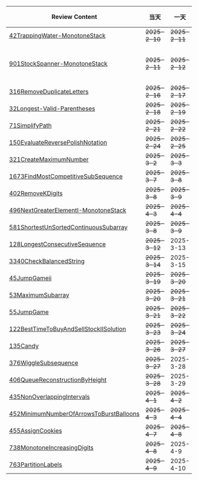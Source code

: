| **Review Content**                                                                            | **当天**        | **一天**        | **三天**                   | **7天**        | **15天**       | **一个月以后**     |
|-----------------------------------------------------------------------------------------------|---------------|---------------|--------------------------|---------------|---------------|---------------|
| [42TrappingWater-MonotoneStack](Stack/42TrappingRainWater-MonotoneStack.php)                  | ~~2025-2-10~~ | ~~2025-2-11~~ | ~~2025-2-13~~            | ~~2025-2-17~~ | ~~2025-2-25~~ | 2025-3-11     |
| [901StockSpanner-MonotoneStack](Stack/901StockSpanner-MonotoneStack.php)                      | ~~2025-2-11~~ | ~~2025-2-12~~ | ~~2025-2-14(2-16&2-17)~~ | ~~2025-2-18~~ | ~~2025-2-26~~ | ~~2025-3-12~~ |
| [316RemoveDuplicateLetters](Stack/316RemoveDuplicateLetters.php)                              | ~~2025-2-16~~ | ~~2025-2-17~~ | ~~2025-2-19~~            | ~~2025-2-23~~ | ~~2025-3-3~~  | ~~2025-3-18~~ |
| [32Longest-Valid-Parentheses](Stack/32LongestValidParentheses.php)                            | ~~2025-2-18~~ | ~~2025-2-19~~ | ~~2025-2-21~~            | ~~2025-2-25~~ | ~~2025-3-5~~  | 2025-3-20     |
| [71SimplifyPath](Stack/71SimplifyPath.php)                                                    | ~~2025-2-21~~ | ~~2025-2-22~~ | ~~2025-2-24~~            | ~~2025-2-28~~ | ~~2025-3-8~~  | ~~2025-3-23~~ |
| [150EvaluateReversePolishNotation](Stack/150EvaluateReversePolishNotation.php)                | ~~2025-2-24~~ | ~~2025-2-25~~ | ~~2025-2-27~~            | ~~2025-3-1~~  | ~~2025-3-11~~ | 2025-3-26     |
| [321CreateMaximumNumber](Stack/321CreateMaximumNumber/321CreateMaximumNumber.php)             | ~~2025-3-2~~  | ~~2025-3-3~~  | ~~2025-3-5~~             | 2025-3-9      | 2025-3-16     | 2025-4-2      |
| [1673FindMostCompetitiveSubSequence](Stack/1673FindTheMostCompetitiveSubSequence.php)         | ~~2025-3-7~~  | ~~2025-3-8~~  | ~~2025-3-10~~            | ~~2025-3-14~~ | 2025-3-22     | 2025-4-7      |
| [402RemoveKDigits](Stack/402RemoveKDigits.php)                                                | ~~2025-3-8~~  | ~~2025-3-9~~  | ~~2025-3-11~~            | 2025-3-15     | 2025-3-23     | 2025-4-8      |
| [496NextGreaterElementI-MonotoneStack](Stack/496NextGreaterElementI-MonotoneStack.php)        | ~~2025-4-3~~  | ~~2025-4-4~~  | 2025-4-6                 | 2025-4-10     | 2025-4-18     | 2025-5-3      |
| [581ShortestUnSortedContinuousSubarray](Stack/581ShortestUnSortedContinuousSubarray.php)      | ~~2025-3-8~~  | ~~2025-3-9~~  | ~~2025-3-11~~            | 2025-3-15     | 2025-3-23     | 2025-4-8      |
| [128LongestConsecutiveSequence](Hash/128LongestConsecutiveSequence.php)                       | ~~2025-3-12~~ | 2025-3-13     | 2025-3-14                | 2025-3-19     | 2025-3-27     | 2025-4-13     |
| [3340CheckBalancedString](String/3340CheckBalancedString.php)                                 | ~~2025-3-14~~ | 2025-3-15     | 2025-3-16                | 2025-3-21     | 2025-3-29     | 2025-4-15     |
| [45JumpGameii](Greedy/45JumpGameii.php)                                                       | ~~2025-3-19~~ | ~~2025-3-20~~ | ~~2025-3-22~~            | ~~2025-3-26~~ | 2025-4-12     | 2025-4-27     |
| [53MaximumSubarray](Greedy/53MaximumSubarray.php)                                             | ~~2025-3-20~~ | ~~2025-3-21~~ | ~~2025-3-23~~            | ~~2025-3-27~~ | 2025-4-13     | 2025-4-28     |
| [55JumpGame](Greedy/55JumpGame.php)                                                           | ~~2025-3-21~~ | ~~2025-3-22~~ | ~~2025-3-24~~            | ~~2025-3-28~~ | 2025-4-14     | 2025-4-29     |
| [122BestTimeToBuyAndSellStockIISolution](Greedy/122BestTimeToBuyAndSellStockii.php)           | ~~2025-3-23~~ | ~~2025-3-24~~ | ~~2025-3-26~~            | ~~2025-3-30~~ | 2025-4-16     | 2025-5-1      |
| [135Candy](Greedy/135Candy.php)                                                               | ~~2025-3-26~~ | ~~2025-3-27~~ | ~~2025-3-29~~            | 2025-4-2      | 2025-4-19     | 2025-5-4      |
| [376WiggleSubsequence](Greedy/376WiggleSubsequence.php)                                       | ~~2025-3-27~~ | 2025-3-28     | 2025-3-30                | 2025-4-3      | 2025-4-20     | 2025-5-5      |
| [406QueueReconstructionByHeight](Greedy/406QueueReconstructionByHeight.php)                   | ~~2025-3-28~~ | 2025-3-29     | 2025-3-31                | 2025-4-4      | 2025-4-21     | 2025-5-6      |
| [435NonOverlappingIntervals](Greedy/435NonOverlappingIntervals.php)                           | ~~2025-4-1~~  | ~~2025-4-2~~  | 2025-4-4                 | 2025-4-8      | 2025-4-25     | 2025-5-10     |
| [452MinimumNumberOfArrowsToBurstBalloons](Greedy/452MinimumNumberOfArrowsToBurstBalloons.php) | ~~2025-4-3~~  | ~~2025-4-4~~  | 2025-4-6                 | 2025-4-10     | 2025-4-18     | 2025-5-3      |
| [455AssignCookies](Greedy/455AssignCookies.php)                                               | ~~2025-4-7~~  | ~~2025-4-8~~  | 2025-4-10                | 2025-4-14     | 2025-4-22     | 2025-5-7      |
| [738MonotoneIncreasingDigits](Greedy/738MonotoneIncreasingDigits.php)                         | ~~2025-4-8~~  | 2025-4-9      | 2025-4-11                | 2025-4-15     | 2025-4-23     | 2025-5-8      |
| [763PartitionLabels](Greedy/763PartitionLabels.php)                                           | ~~2025-4-9~~  | 2025-4-10     | 2025-4-12                | 2025-4-16     | 2025-4-24     | 2025-5-9      |
